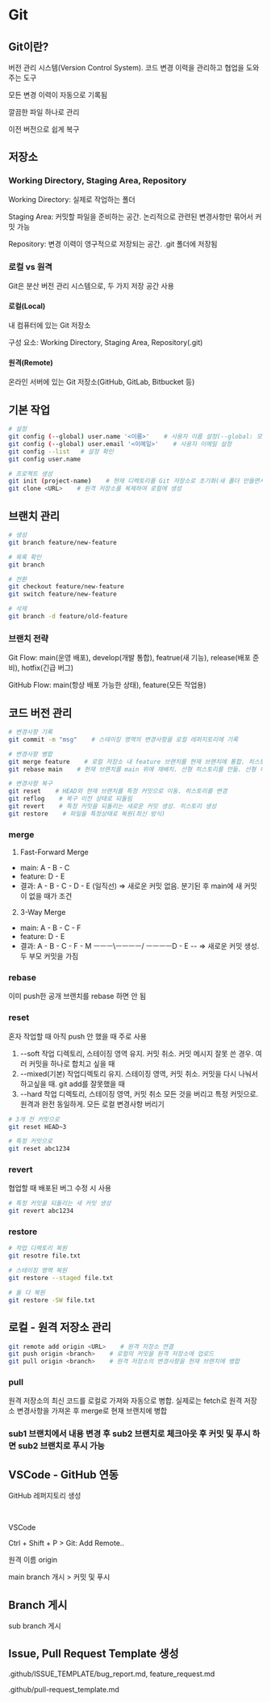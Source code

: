 # Git

## Git이란?

버전 관리 시스템(Version Control System). 코드 변경 이력을 관리하고 협업을 도와주는 도구

모든 변경 이력이 자동으로 기록됨

깔끔한 파일 하나로 관리

이전 버전으로 쉽게 복구

## 저장소

### Working Directory, Staging Area, Repository

Working Directory: 실제로 작업하는 폴더

Staging Area: 커밋할 파일을 준비하는 공간. 논리적으로 관련된 변경사항만 묶어서 커밋 가능

Repository: 변경 이력이 영구적으로 저장되는 공간. .git 폴더에 저장됨

### 로컬 vs 원격

Git은 분산 버전 관리 시스템으로, 두 가지 저장 공간 사용

#### 로컬(Local)

내 컴퓨터에 있는 Git 저장소

구성 요소: Working Directory, Staging Area, Repository(.git)

#### 원격(Remote)

온라인 서버에 있는 Git 저장소(GitHub, GitLab, Bitbucket 등)

## 기본 작업

```bash
# 설정
git config (--global) user.name '<이름>'    # 사용자 이름 설정(--global: 모든 프로젝트에 적용)
git config (--global) user.email '<이메일>'    # 사용자 이메일 설정
git config --list   # 설정 확인
git config user.name

# 프로젝트 생성
git init (project-name)    # 현재 디렉토리를 Git 저장소로 초기화(새 폴더 만들면서 초기화)
git clone <URL>    # 원격 저장소를 복제하여 로컬에 생성
```

## 브랜치 관리

```bash
# 생성
git branch feature/new-feature

# 목록 확인
git branch

# 전환
git checkout feature/new-feature
git switch feature/new-feature

# 삭제
git branch -d feature/old-feature
```

### 브랜치 전략

Git Flow: main(운영 배포), develop(개발 통합), featrue(새 기능), release(배포 준비), hotfix(긴급 버그)

GitHub Flow: main(항상 배포 가능한 상태), feature(모든 작업용)

## 코드 버전 관리

```bash
# 변경사항 기록
git commit -m "msg"    # 스테이징 영역의 변경사항을 로컬 레퍼지토리에 기록

# 변경사항 병합
git merge feature    # 로컬 저장소 내 feature 브랜치를 현재 브랜치에 통합. 히스토리 보존
git rebase main    # 현재 브랜치를 main 위에 재배치. 선형 히스토리를 만듦. 선형 히스토리

# 변경사항 복구
git reset    # HEAD와 현재 브랜치를 특정 커밋으로 이동. 히스토리를 변경
git reflog    # 복구 이전 상태로 되돌림
git revert    # 특정 커밋을 되돌리는 새로운 커밋 생성. 히스토리 생성
git restore    # 파일을 특정상태로 복원(최신 방식)
```

### merge

1. Fast-Forward Merge

- main: A - B - C
- feature: D - E
- 결과: A - B - C - D - E (일직선)
  => 새로운 커밋 없음. 분기된 후 main에 새 커밋이 없을 때가 조건

2. 3-Way Merge

- main: A - B - C - F
- feature: D - E
- 결과:
  A - B - C - F - M
  ㅡㅡㅡ\ㅡㅡㅡㅡ/
  ㅡㅡㅡㅡD - E --
  => 새로운 커밋 생성. 두 부모 커밋을 가짐

### rebase

이미 push한 공개 브랜치를 rebase 하면 안 됨

### reset

혼자 작업할 때 아직 push 안 했을 때 주로 사용

1. --soft
   작업 디렉토리, 스테이징 영역 유지. 커밋 취소.
   커밋 메시지 잘못 쓴 경우. 여러 커밋을 하나로 합치고 싶을 때
2. --mixed(기본)
   작업디렉토리 유지. 스테이징 영역, 커밋 취소.
   커밋을 다시 나눠서 하고싶을 때. git add를 잘못했을 때
3. --hard
   작업 디렉토리, 스테이징 영역, 커밋 취소
   모든 것을 버리고 특정 커밋으로. 원격과 완전 동일하게. 모든 로컬 변경사항 버리기

```bash
# 3개 전 커밋으로
git reset HEAD~3

# 특정 커밋으로
git reset abc1234
```

### revert

협업할 때 배포된 버그 수정 시 사용

```bash
# 특정 커밋을 되돌리는 새 커밋 생성
git revert abc1234
```

### restore

```bash
# 작업 디렉토리 복원
git resotre file.txt

# 스테이징 영역 복원
git restore --staged file.txt

# 둘 다 복원
git restore -SW file.txt
```

## 로컬 - 원격 저장소 관리

```bash
git remote add origin <URL>    # 원격 저장소 연결
git push origin <branch>    # 로컬의 커밋을 원격 저장소에 업로드
git pull origin <branch>    # 원격 저장소의 변경사항을 현재 브랜치에 병합
```

### pull

원격 저장소의 최신 코드를 로컬로 가져와 자동으로 병합. 실제로는 fetch로 원격 저장소 변경사항을 가져온 후 merge로 현재 브랜치에 병합

### sub1 브랜치에서 내용 변경 후 sub2 브랜치로 체크아웃 후 커밋 및 푸시 하면 sub2 브랜치로 푸시 가능

## VSCode - GitHub 연동

GitHub 레퍼지토리 생성

<br>

VSCode

Ctrl + Shift + P > Git: Add Remote..

원격 이름 origin

main branch 개시 > 커밋 및 푸시

## Branch 게시

sub branch 게시

## Issue, Pull Request Template 생성

.github/ISSUE_TEMPLATE/bug_report.md, feature_request.md

.github/pull-request_template.md
